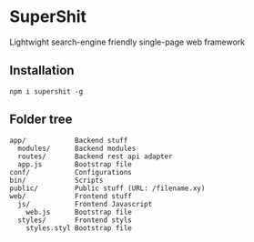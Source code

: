 SuperShit
=========

Lightwight search-engine friendly single-page web framework

## Installation

```shell
npm i supershit -g
```


Folder tree
-----------

```
app/            Backend stuff
  modules/      Backend modules
  routes/       Backend rest api adapter
  app.js        Bootstrap file
conf/           Configurations
bin/            Scripts
public/         Public stuff (URL: /filename.xy)
web/            Frontend stuff
  js/           Frontend Javascript
    web.js      Bootstrap file
  styles/       Frontend styls
    styles.styl Bootstrap file
```
